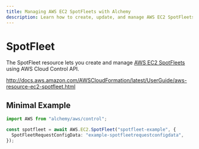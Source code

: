 ```yaml
---
title: Managing AWS EC2 SpotFleets with Alchemy
description: Learn how to create, update, and manage AWS EC2 SpotFleets using Alchemy Cloud Control.
---
```


# SpotFleet

The SpotFleet resource lets you create and manage [AWS EC2 SpotFleets](https://docs.aws.amazon.com/ec2/latest/userguide/) using AWS Cloud Control API.

http://docs.aws.amazon.com/AWSCloudFormation/latest/UserGuide/aws-resource-ec2-spotfleet.html

## Minimal Example

```ts
import AWS from "alchemy/aws/control";

const spotfleet = await AWS.EC2.SpotFleet("spotfleet-example", {
  SpotFleetRequestConfigData: "example-spotfleetrequestconfigdata",
});
```

